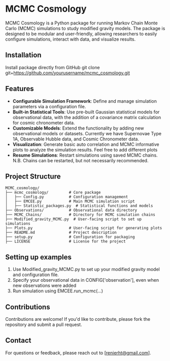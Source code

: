 # MCMC Cosmology

MCMC Cosmology is a Python package for running Markov Chain Monte Carlo (MCMC) simulations to study modified gravity models. 
The package is designed to be modular and user-friendly, allowing researchers to easily configure simulations, interact with data, and visualize results.

## Installation 
Install package directly from GitHub
git clone git+https://github.com/yourusername/mcmc_cosmology.git

## Features

- **Configurable Simulation Framework**: Define and manage simulation parameters via a configuration file.
- **Built-in Statistical Tools**: Use pre-built Gaussian statistical models for observational data, with the addition of a covariance matrix calculation for cosmic chronometer data.
- **Customizable Models**: Extend the functionality by adding new observational models or datasets. Currently we have Supernovae Type 1A, Observable Hubble data, and Cosmic Chronometer data.
- **Visualization**: Generate basic auto correlation and MCMC informative plots to analyze the simulation results. Feel free to add different plots
- **Resume Simulations**: Restart simulations using saved MCMC chains. N.B. Chains can be restarted, but not necessarily recommended.

## Project Structure

```plaintext
MCMC_cosmology/
├── mcmc_cosmology/         # Core package
│   ├── Config.py           # Configuration management
│   ├── EMCEE.py            # Main MCMC simulation script
│   ├── Statistic_packages.py  # Statistical functions and models
├── Observations/           # Observational data directory
├── MCMC_Chains/            # Directory for MCMC simulation chains
├── Modified_gravity_MCMC.py  # User-facing script to set up simulations
├── Plots.py                # User-facing script for generating plots
├── README.md               # Project description
├── setup.py                # Configuration for packaging
├── LICENSE                 # License for the project
```

## Setting up examples
1) Use Modified_gravity_MCMC.py to set up your modified gravity model and configuration file.
2) Specify your observational data in CONFIG['observation'], even when new observations were added
3) Run simulation using EMCEE.run_mcmc(...)

## Contributions
Contributions are welcome! If you'd like to contribute, please fork the repository and submit a pull request. 

## Contact
For questions or feedback, please reach out to [renierht@gmail.com].